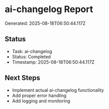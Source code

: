 # ai-changelog Report

Generated: 2025-08-18T06:50:44.117Z

## Status
- Task: ai-changelog
- Status: Completed
- Timestamp: 2025-08-18T06:50:44.117Z

## Next Steps
- Implement actual ai-changelog functionality
- Add proper error handling
- Add logging and monitoring
